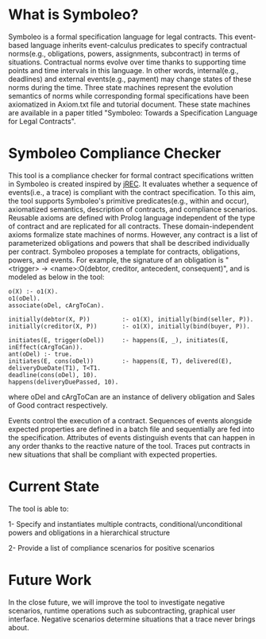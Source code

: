 # What is Symboleo?
Symboleo is a formal specification language for legal contracts. This event-based language inherits event-calculus predicates to specify contractual norms(e.g., obligations, powers, assignments, subcontract) in terms of situations. Contractual norms evolve over time thanks to supporting time points and time intervals in this language. In other words, internal(e.g., deadlines) and external events(e.g., payment) may change states of these norms during the time. Three state machines represent the evolution semantics of norms while corresponding formal specifications have been axiomatized in Axiom.txt file and tutorial document. These state machines are available in a paper titled "Symboleo: Towards a Specification Language for Legal Contracts".

# Symboleo Compliance Checker
This tool is a compliance checker for formal contract specifications written in Symboleo is created inspired by [jREC](https://www.inf.unibz.it/~montali/tools.html#jrec). It evaluates whether a sequence of events(i.e., a trace) is compliant with the contract specification. To this aim, the tool supports Symboleo's primitive predicates(e.g., within and occur), axiomatized semantics, description of contracts, and compliance scenarios.
Reusable axioms are defined with Prolog language independent of the type of contract and are replicated for all contracts. These domain-independent axioms formalize state machines of norms. However, any contract is a list of parameterized obligations and powers that shall be described individually per contract. Symboleo proposes a template for contracts, obligations, powers, and events. For example, the signature of an obligation is " \<trigger\> -> \<name\>:O(debtor, creditor, antecedent, consequent)", and is modeled as below in the tool:

	o(X) :- o1(X).
	o1(oDel).
	associate(oDel, cArgToCan).
	
	initially(debtor(X, P)) 		:- o1(X), initially(bind(seller, P)).
	initially(creditor(X, P)) 		:- o1(X), initially(bind(buyer, P)).
	
	initiates(E, trigger(oDel))		:- happens(E, _), initiates(E, inEffect(cArgToCan)). 
	ant(oDel) :- true.	
	initiates(E, cons(oDel)) 		:- happens(E, T), delivered(E), deliveryDueDate(T1), T<T1.
	deadline(cons(oDel), 10).
	happens(deliveryDuePassed, 10).
  
  where oDel and cArgToCan are an instance of delivery obligation and Sales of Good contract respectively.
 
Events control the execution of a contract. Sequences of events alongside expected properties are defined in a batch file and sequentially are fed into the specification. Attributes of events distinguish events that can happen in any order thanks to the reactive nature of the tool. Traces put contracts in new situations that shall be compliant with expected properties.

# Current State
The tool is able to:

1- Specify and instantiates multiple contracts, conditional/unconditional powers and obligations in a hierarchical structure

2- Provide a list of compliance scenarios for positive scenarios

# Future Work
In the close future, we will improve the tool to investigate negative scenarios, runtime operations such as subcontracting, graphical user interface. Negative scenarios determine situations that a trace never brings about.

